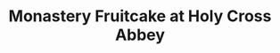 ---
title: "Monastery Fruitcake at Holy Cross Abbey"
url: /martinsburg/monastery-fruitcake-at-holy-cross-abbey/
shop: Bäckerei
---